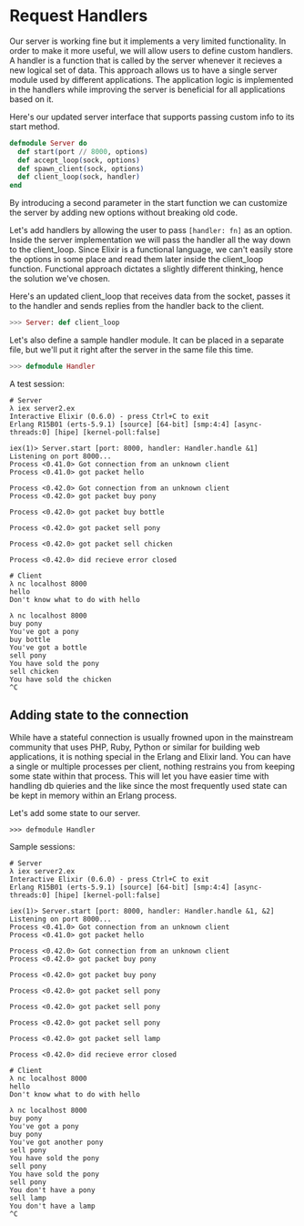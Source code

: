 Request Handlers
================

Our server is working fine but it implements a very limited functionality. In order to make it more useful, we will allow users to define custom handlers. A handler is a function that is called by the server whenever it recieves a new logical set of data. This approach allows us to have a single server module used by different applications. The application logic is implemented in the handlers while improving the server is beneficial for all applications based on it.

Here's our updated server interface that supports passing custom info to its start method.

```elixir
defmodule Server do
  def start(port // 8000, options)
  def accept_loop(sock, options)
  def spawn_client(sock, options)
  def client_loop(sock, handler)
end
```

By introducing a second parameter in the start function we can customize the server by adding new options without breaking old code.

Let's add handlers by allowing the user to pass `[handler: fn]` as an option. Inside the server implementation we will pass the handler all the way down to the client_loop. Since Elixir is a functional language, we can't easily store the options in some place and read them later inside the client_loop function. Functional approach dictates a slightly different thinking, hence the solution we've chosen.

Here's an updated client_loop that receives data from the socket, passes it to the handler and sends replies from the handler back to the client.

```elixir
>>> Server: def client_loop
```

Let's also define a sample handler module. It can be placed in a separate file, but we'll put it right after the server in the same file this time.

```elixir
>>> defmodule Handler
```

A test session:

```
# Server
λ iex server2.ex
Interactive Elixir (0.6.0) - press Ctrl+C to exit
Erlang R15B01 (erts-5.9.1) [source] [64-bit] [smp:4:4] [async-threads:0] [hipe] [kernel-poll:false]

iex(1)> Server.start [port: 8000, handler: Handler.handle &1]
Listening on port 8000...
Process <0.41.0> Got connection from an unknown client
Process <0.41.0> got packet hello

Process <0.42.0> Got connection from an unknown client
Process <0.42.0> got packet buy pony

Process <0.42.0> got packet buy bottle

Process <0.42.0> got packet sell pony

Process <0.42.0> got packet sell chicken

Process <0.42.0> did recieve error closed
```

```
# Client
λ nc localhost 8000
hello
Don't know what to do with hello

λ nc localhost 8000
buy pony
You've got a pony
buy bottle
You've got a bottle
sell pony
You have sold the pony
sell chicken
You have sold the chicken
^C
```

## Adding state to the connection ##

While have a stateful connection is usually frowned upon in the mainstream community that uses PHP, Ruby, Python or similar for building web applications, it is nothing special in the Erlang and Elixir land. You can have a single or multiple processes per client, nothing restrains you from keeping some state within that process. This will let you have easier time with handling db quieries and the like since the most frequently used state can be kept in memory within an Erlang process.

Let's add some state to our server.

```
>>> defmodule Handler
```

Sample sessions:

```
# Server
λ iex server2.ex
Interactive Elixir (0.6.0) - press Ctrl+C to exit
Erlang R15B01 (erts-5.9.1) [source] [64-bit] [smp:4:4] [async-threads:0] [hipe] [kernel-poll:false]

iex(1)> Server.start [port: 8000, handler: Handler.handle &1, &2]
Listening on port 8000...
Process <0.41.0> Got connection from an unknown client
Process <0.41.0> got packet hello

Process <0.42.0> Got connection from an unknown client
Process <0.42.0> got packet buy pony

Process <0.42.0> got packet buy pony

Process <0.42.0> got packet sell pony

Process <0.42.0> got packet sell pony

Process <0.42.0> got packet sell pony

Process <0.42.0> got packet sell lamp

Process <0.42.0> did recieve error closed
```

```
# Client
λ nc localhost 8000
hello
Don't know what to do with hello

λ nc localhost 8000
buy pony
You've got a pony
buy pony
You've got another pony
sell pony
You have sold the pony
sell pony
You have sold the pony
sell pony
You don't have a pony
sell lamp
You don't have a lamp
^C
```
